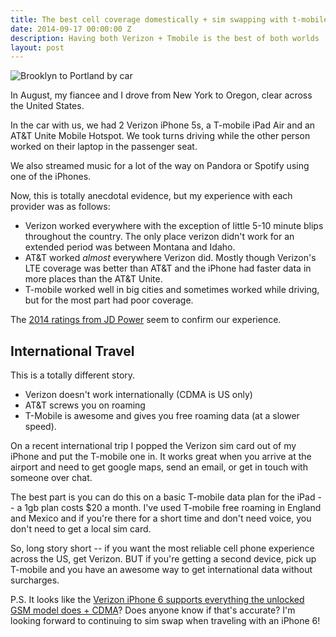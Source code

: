 ```yaml
---
title: The best cell coverage domestically + sim swapping with t-mobile
date: 2014-09-17 00:00:00 Z
description: Having both Verizon + Tmobile is the best of both worlds
layout: post
---
```


![Brooklyn to Portland by car](http://fast.customer.io/s/Brooklyn-Portland.png)

In August, my fiancee and I drove from New York to Oregon, clear across the United States. 

In the car with us, we had 2 Verizon iPhone 5s, a T-mobile iPad Air and an AT&T Unite Mobile Hotspot. We took turns driving while the other person worked on their laptop in the passenger seat. 

We also streamed music for a lot of the way on Pandora or Spotify using one of the iPhones.

Now, this is totally anecdotal evidence, but my experience with each provider was as follows:

* Verizon worked everywhere with the exception of little 5-10 minute blips throughout the country. The only place verizon didn't work for an extended period was between Montana and Idaho.
* AT&T worked *almost* everywhere Verizon did. Mostly though Verizon's LTE coverage was better than AT&T and the iPhone had faster data in more places than the AT&T Unite.
* T-mobile worked well in big cities and sometimes worked while driving, but for the most part had poor coverage.

The [2014 ratings from JD Power](http://ratings.jdpower.com/telecom/ratings/909201747/2014-Wireless+Network+Quality+Study+Vol.1/index.htm) seem to confirm our experience.

## International Travel

This is a totally different story.

* Verizon doesn't work internationally (CDMA is US only)
* AT&T screws you on roaming
* T-Mobile is awesome and gives you free roaming data (at a slower speed).

On a recent international trip I popped the Verizon sim card out of my iPhone and put the T-mobile one in. It works great when you arrive at the airport and need to get google maps, send an email, or get in touch with someone over chat.

The best part is you can do this on a basic T-mobile data plan for the iPad -- a 1gb plan costs $20 a month. I've used T-mobile free roaming in England and Mexico and if you're there for a short time and don't need voice, you don't need to get a local sim card.

So, long story short -- if you want the most reliable cell phone experience across the US, get Verizon. BUT if you're getting a second device, pick up T-mobile and you have an awesome way to get international data without surcharges.

P.S. It looks like the [Verizon iPhone 6 supports everything the unlocked GSM model does + CDMA](http://forums.macrumors.com/showthread.php?t=1774845)? Does anyone know if that's accurate? I'm looking forward to continuing to sim swap when traveling with an iPhone 6! 
